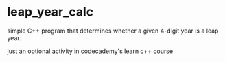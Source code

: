 # leap_year_calc

simple C++ program that determines whether a given 4-digit year is a leap year.

just an optional activity in codecademy's learn c++ course

